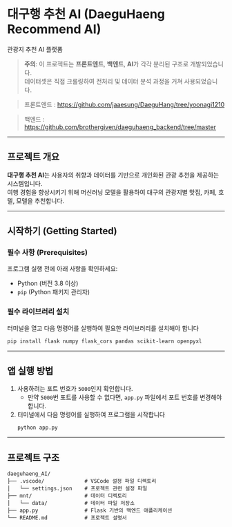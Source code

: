 # **대구행 추천 AI (DaeguHaeng Recommend AI)**  
관광지 추천 AI 플랫폼

> **주의**: 이 프로젝트는 **프론트엔드**, **백엔드**, **AI**가 각각 분리된 구조로 개발되었습니다.  
> 데이터셋은 직접 크롤링하여 전처리 및 데이터 분석 과정을 거쳐 사용되었습니다.

> 프론트엔드 : https://github.com/jaaesung/DaeguHang/tree/yoonagi1210

> 백엔드 : https://github.com/brothergiven/daeguhaeng_backend/tree/master
---

## **프로젝트 개요**  
**대구행 추천 AI**는 사용자의 취향과 데이터를 기반으로 개인화된 관광 추천을 제공하는 시스템입니다.  
여행 경험을 향상시키기 위해 머신러닝 모델을 활용하여 대구의 관광지별 맛집, 카페, 호텔, 모텔을 추천합니다.

---

## **시작하기 (Getting Started)**  

### **필수 사항 (Prerequisites)**  
프로그램 실행 전에 아래 사항을 확인하세요:
- Python (버전 3.8 이상)
- `pip` (Python 패키지 관리자)

### **필수 라이브러리 설치**  
터미널을 열고 다음 명령어를 실행하여 필요한 라이브러리를 설치해야 합니다
```bash
pip install flask numpy flask_cors pandas scikit-learn openpyxl
```
---

## **앱 실행 방법**  
1. 사용하려는 포트 번호가 `5000`인지 확인합니다.  
   - 만약 `5000`번 포트를 사용할 수 없다면, `app.py` 파일에서 포트 번호를 변경해야 합니다.
2. 터미널에서 다음 명령어를 실행하여 프로그램을 시작합니다
   ```bash
   python app.py
   ```

---

## **프로젝트 구조**
```plaintext
daeguhaeng_AI/
├── .vscode/             # VSCode 설정 파일 디렉토리
│   └── settings.json    # 프로젝트 관련 설정 파일
├── mnt/                 # 데이터 디렉토리
│   └── data/            # 데이터 파일 저장소
├── app.py               # Flask 기반의 백엔드 애플리케이션
└── README.md            # 프로젝트 설명서
